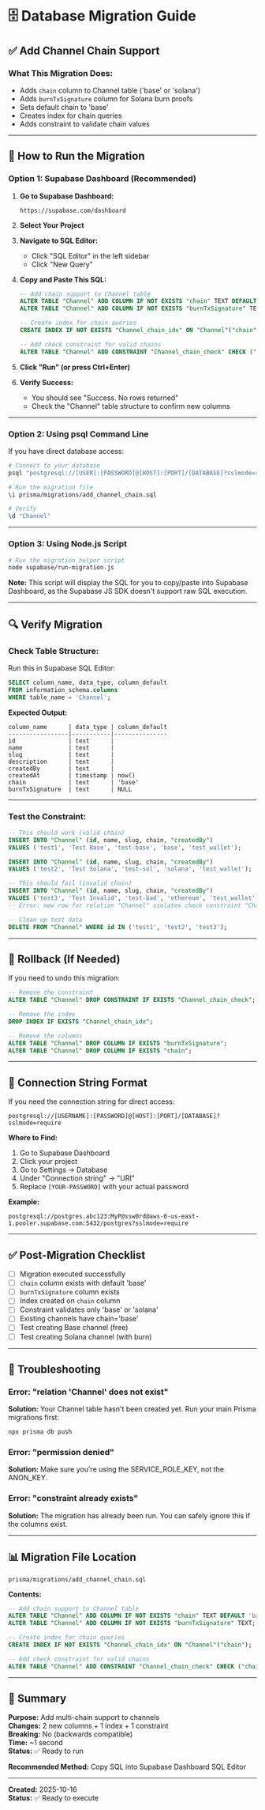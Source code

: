 # 🗄️ Database Migration Guide

## ✅ **Add Channel Chain Support**

### **What This Migration Does:**
- Adds `chain` column to Channel table ('base' or 'solana')
- Adds `burnTxSignature` column for Solana burn proofs
- Sets default chain to 'base'
- Creates index for chain queries
- Adds constraint to validate chain values

---

## 🚀 **How to Run the Migration**

### **Option 1: Supabase Dashboard (Recommended)**

1. **Go to Supabase Dashboard:**
   ```
   https://supabase.com/dashboard
   ```

2. **Select Your Project**

3. **Navigate to SQL Editor:**
   - Click "SQL Editor" in the left sidebar
   - Click "New Query"

4. **Copy and Paste This SQL:**
   ```sql
   -- Add chain support to Channel table
   ALTER TABLE "Channel" ADD COLUMN IF NOT EXISTS "chain" TEXT DEFAULT 'base';
   ALTER TABLE "Channel" ADD COLUMN IF NOT EXISTS "burnTxSignature" TEXT;

   -- Create index for chain queries
   CREATE INDEX IF NOT EXISTS "Channel_chain_idx" ON "Channel"("chain");

   -- Add check constraint for valid chains
   ALTER TABLE "Channel" ADD CONSTRAINT "Channel_chain_check" CHECK ("chain" IN ('base', 'solana'));
   ```

5. **Click "Run" (or press Ctrl+Enter)**

6. **Verify Success:**
   - You should see "Success. No rows returned"
   - Check the "Channel" table structure to confirm new columns

---

### **Option 2: Using psql Command Line**

If you have direct database access:

```bash
# Connect to your database
psql "postgresql://[USER]:[PASSWORD]@[HOST]:[PORT]/[DATABASE]?sslmode=require"

# Run the migration file
\i prisma/migrations/add_channel_chain.sql

# Verify
\d "Channel"
```

---

### **Option 3: Using Node.js Script**

```bash
# Run the migration helper script
node supabase/run-migration.js
```

**Note:** This script will display the SQL for you to copy/paste into Supabase Dashboard, as the Supabase JS SDK doesn't support raw SQL execution.

---

## 🔍 **Verify Migration**

### **Check Table Structure:**

Run this in Supabase SQL Editor:

```sql
SELECT column_name, data_type, column_default 
FROM information_schema.columns 
WHERE table_name = 'Channel';
```

**Expected Output:**
```
column_name      | data_type | column_default
-----------------|-----------|---------------
id               | text      | 
name             | text      | 
slug             | text      | 
description      | text      | 
createdBy        | text      | 
createdAt        | timestamp | now()
chain            | text      | 'base'
burnTxSignature  | text      | NULL
```

---

### **Test the Constraint:**

```sql
-- This should work (valid chain)
INSERT INTO "Channel" (id, name, slug, chain, "createdBy") 
VALUES ('test1', 'Test Base', 'test-base', 'base', 'test_wallet');

INSERT INTO "Channel" (id, name, slug, chain, "createdBy") 
VALUES ('test2', 'Test Solana', 'test-sol', 'solana', 'test_wallet');

-- This should fail (invalid chain)
INSERT INTO "Channel" (id, name, slug, chain, "createdBy") 
VALUES ('test3', 'Test Invalid', 'test-bad', 'ethereum', 'test_wallet');
-- Error: new row for relation "Channel" violates check constraint "Channel_chain_check"

-- Clean up test data
DELETE FROM "Channel" WHERE id IN ('test1', 'test2', 'test3');
```

---

## 🔄 **Rollback (If Needed)**

If you need to undo this migration:

```sql
-- Remove the constraint
ALTER TABLE "Channel" DROP CONSTRAINT IF EXISTS "Channel_chain_check";

-- Remove the index
DROP INDEX IF EXISTS "Channel_chain_idx";

-- Remove the columns
ALTER TABLE "Channel" DROP COLUMN IF EXISTS "burnTxSignature";
ALTER TABLE "Channel" DROP COLUMN IF EXISTS "chain";
```

---

## 📝 **Connection String Format**

If you need the connection string for direct access:

```
postgresql://[USERNAME]:[PASSWORD]@[HOST]:[PORT]/[DATABASE]?sslmode=require
```

**Where to Find:**
1. Go to Supabase Dashboard
2. Click your project
3. Go to Settings → Database
4. Under "Connection string" → "URI"
5. Replace `[YOUR-PASSWORD]` with your actual password

**Example:**
```
postgresql://postgres.abc123:MyP@ssw0rd@aws-0-us-east-1.pooler.supabase.com:5432/postgres?sslmode=require
```

---

## ✅ **Post-Migration Checklist**

- [ ] Migration executed successfully
- [ ] `chain` column exists with default 'base'
- [ ] `burnTxSignature` column exists
- [ ] Index created on `chain` column
- [ ] Constraint validates only 'base' or 'solana'
- [ ] Existing channels have chain='base'
- [ ] Test creating Base channel (free)
- [ ] Test creating Solana channel (with burn)

---

## 🐛 **Troubleshooting**

### **Error: "relation 'Channel' does not exist"**
**Solution:** Your Channel table hasn't been created yet. Run your main Prisma migrations first:
```bash
npx prisma db push
```

### **Error: "permission denied"**
**Solution:** Make sure you're using the SERVICE_ROLE_KEY, not the ANON_KEY.

### **Error: "constraint already exists"**
**Solution:** The migration has already been run. You can safely ignore this if the columns exist.

---

## 📊 **Migration File Location**

```
prisma/migrations/add_channel_chain.sql
```

**Contents:**
```sql
-- Add chain support to Channel table
ALTER TABLE "Channel" ADD COLUMN IF NOT EXISTS "chain" TEXT DEFAULT 'base';
ALTER TABLE "Channel" ADD COLUMN IF NOT EXISTS "burnTxSignature" TEXT;

-- Create index for chain queries
CREATE INDEX IF NOT EXISTS "Channel_chain_idx" ON "Channel"("chain");

-- Add check constraint for valid chains
ALTER TABLE "Channel" ADD CONSTRAINT "Channel_chain_check" CHECK ("chain" IN ('base', 'solana'));
```

---

## 🎯 **Summary**

**Purpose:** Add multi-chain support to channels  
**Changes:** 2 new columns + 1 index + 1 constraint  
**Breaking:** No (backwards compatible)  
**Time:** ~1 second  
**Status:** ✅ Ready to run

**Recommended Method:** Copy SQL into Supabase Dashboard SQL Editor

---

**Created:** 2025-10-16  
**Status:** ✅ Ready to execute

